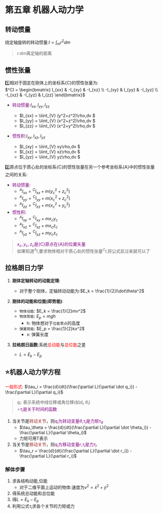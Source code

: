 # 第五章 机器人动力学
## 转动惯量
绕定轴旋转的转动惯量:$I = \int_{m}r^2dm$
> r:dm离定轴的距离  


## 惯性张量
:one:相对于固定在刚体上的坐标系{C}的惯性张量为:  
$^CI = 
\begin{bmatrix}
I_{xx} & -I_{xy} & -I_{xz} \\
-I_{xy} & I_{yy} & -I_{yz} \\
-I_{xz} & -I_{yz} & I_{zz}
\end{bmatrix}$ 

- <font color=purple>转动惯量</font>:$I_{xx},I_{yy},I_{zz}$   
   - $I_{xx} = \iiint_{V} (y^2+z^2)\rho\,dv $  
   - $I_{yy} = \iiint_{V} (x^2+z^2)\rho\,dv $  
   - $I_{zz} = \iiint_{V} (x^2+y^2)\rho\,dv $  

- <font color=purple>惯性积</font>:$I_{xy},I_{xz},I_{yz}$   
   - $I_{xy} = \iiint_{V} xy\rho\,dv $  
   - $I_{xz} = \iiint_{V} xz\rho\,dv $  
   - $I_{yz} = \iiint_{V} yz\rho\,dv $  
    
:two:原点位于质心处的坐标系{C}的惯性张量在另一个参考坐标系{A}中的惯性张量之间的关系:  
- <font color=purple>转动惯量</font>:  
   - $^AI_{xx}= {^CI_{xx}} + m(y^2_c + z^2_c)$  
   - $^AI_{yy}= {^CI_{yy}} + m(x^2_c + z^2_c)$  
   - $^AI_{zz}= {^CI_{zz}} + m(x^2_c + y^2_c)$  
- <font color=purple>惯性积</font>:  
   - $^AI_{xy}= {^CI_{xy}} + mx_cy_c$  
   - $^AI_{xz}= {^CI_{xz}} + mx_cz_c$  
   - $^AI_{yz}= {^CI_{yz}} + my_cz_c$  
> <font color=purple>$x_c,y_c,z_c$是{C}原点在{A}的位置矢量</font>  
> 如果知道$^AI$,要求物体相对于质心处的惯性张量$^CI$,将公式反过来就可以了  

## 拉格朗日力学
1. **刚体定轴转动的动能定理**:
   - 对于整个刚体，定轴转动动能为:$E_k = \frac{1}{2}I\dot\theta^2$  

2. **刚体的动能和位能(即势能)**:  
   - `物体动能`: $E_k = \frac{1}{2}mv^2$  
   - `物体势能`: $E_p = mgh$  
      - h: 物体想对于`位能零点`的高度  
   - `弹簧势能`: $E_p = \frac{1}{2}kx^2$
      - x: 弹簧长度  

3. **拉格朗日函数**:系统<font color=red>总动能</font>与<font color=red>总位能</font>之差  
   - $L = E_k -E_p$  

## :star:机器人动力学方程
<font color=red>一般形式</font>: $\tau_i = \frac{d}{dt}(\frac{\partial L}{\partial \dot q_i}) - \frac{\partial L}{\partial q_i}$ 
> $q_i$: 表示系统中线位移或角位移(如$d_i,\theta_i$)  
> :star:<font color=purple>$\tau_i$是关于时间的函数</font>  

1. 当关节是<font color=brown>转动关节</font>，则<font color=purple>$q_i$为转动变量$\theta$,$\tau_i$是力矩$\tau_\theta$</font>  
   - $\tau_\theta = \frac{d}{dt}(\frac{\partial L}{\partial \dot \theta_i}) - \frac{\partial L}{\partial \theta_i}$
   - 力矩可用T表示  
2. 当关节是<font color=brown>移动关节</font>，则<font color=purple>$q_i$为移动变量$r$,$\tau_i$是力$\tau_r$</font>  
   - $\tau_r = \frac{d}{dt}(\frac{\partial L}{\partial \dot r_i}) - \frac{\partial L}{\partial r_i}$

### 解体步骤
1. 求各结构动能,位能  
   - 对于二维平面上运动的物体:速度为$v^2 = \dot x^2 + \dot y^2$
2. 得系统总动能和总位能  
3. 得$L = E_k - E_p$  
4. 利用公式$\tau_i$求各个关节的力矩或力  



